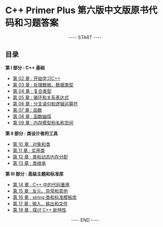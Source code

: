# C++ Primer Plus 第六版中文版原书代码和习题答案

<p align="center"><a> ---- START ---- </a></p>

## 目录

**第 I 部分 : C++ 基础**

- [第 02 章 : 开始学习C++](chapter02/README.md)
- [第 03 章 : 处理数据，数据类型](chapter03/README.md)
- [第 04 章 : 复合类型](chapter04/README.md)
- [第 05 章 : 循环和关系表达式](chapter05/README.md)
- [第 06 章 : 分支语句和逻辑运算符](chapter06/README.md)
- [第 07 章 : 函数](chapter07/README.md)
- [第 08 章 : 函数幽探](chapter08/README.md)
- [第 09 章 : 内存模型和名称空间](chapter09/README.md)

**第 II 部分 : 类设计者的工具**

- [第 10 章 : 对象和类](chapter10/README.md)
- [第 11 章 : 实用类](chapter11/README.md)
- [第 12 章 : 类和动态内存分配](chapter12/README.md)
- [第 13 章 : 类继承](chapter13/README.md)

**第 III 部分 : 高级主题和标准库**

- [第 14 章 : C++ 中的代码重用](chapter14/README.md)
- [第 15 章 : 友元、异常和其他](chapter15/README.md)
- [第 16 章 : string 类和标准模板库](chapter16/README.md)
- [第 17 章 : 输入、输出和文件](chapter17/README.md)
- [第 18 章 : 探讨 C++ 新特性](chapter18/README.md)

<p align="center"><a> ---- END ---- </a></p>



